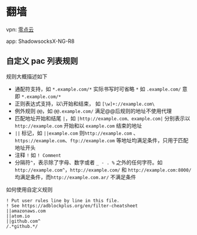 # 翻墙

vpn: [零点云](https://www.dyuns.top/)

app: ShadowsocksX-NG-R8

## 自定义 pac 列表规则

规则大概描述如下

- 通配符支持，如 `*.example.com/*` 实际书写时可省略 `*` 如 `.example.com/` 意即 `*.example.com/*`
- 正则表达式支持，以\开始和结束， 如 `[\w]+://example.com\`
- 例外规则 `@@`，如 `@@.example.com/` 满足@@后规则的地址不使用代理
- 匹配地址开始和结尾 `|`，如 `|http://example.com、example.com|` 分别表示以 `http://example.com` 开始和以 `example.com` 结束的地址
- `||` 标记，如 `||example.com` 则`http://example.com` 、`https://example.com`、`ftp://example.com` 等地址均满足条件，只用于匹配地址开头
- 注释 `!` 如 `! Comment`
- 分隔符`^`，表示除了字母、数字或者 `_ - . %` 之外的任何字符。如 `http://example.com^`，`http://example.com/` 和 `http://example.com:8000/` 均满足条件，而`http://example.com.ar/` 不满足条件

如何使用自定义规则

```
! Put user rules line by line in this file.
! See https://adblockplus.org/en/filter-cheatsheet
||amazonaws.com
||atom.io
||github.com^
/.*github.*/
```
